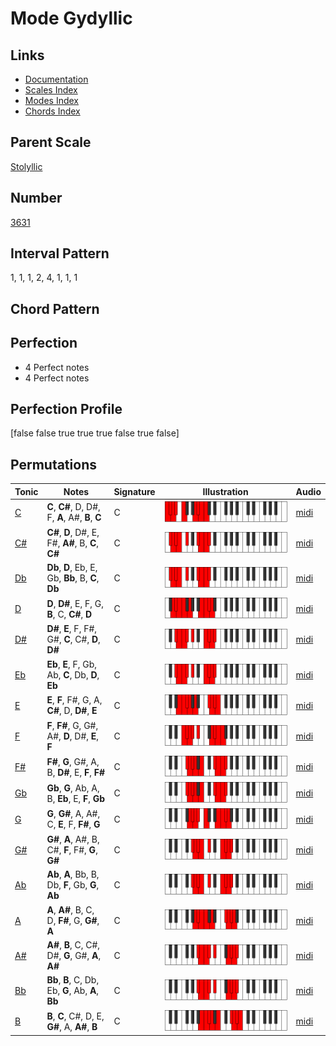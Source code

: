 # Mode Gydyllic

## Links

- [Documentation](index.md)
- [Scales Index](Scales.md)
- [Modes Index](Modes.md)
- [Chords Index](Chords.md)

## Parent Scale

[Stolyllic](ScaleStolyllic.md)

## Number

[3631](https://ianring.com/musictheory/scales/3631)

## Interval Pattern

1, 1, 1, 2, 4, 1, 1, 1

## Chord Pattern



## Perfection

- 4 Perfect notes
- 4 Perfect notes

## Perfection Profile

[false false true true true false true false]

## Permutations

| Tonic | Notes | Signature | Illustration | Audio |
|-------|-------|-----------|--------------|-------|
| [C](ModeCNaturalGydyllic.md) | **C**, **C#**, D, D#, F, **A**, A#, **B**, **C** | C | ![CNaturalGydyllic](ModeCNaturalGydyllic.png) | [midi](https://github.com/edipermadi/music/blob/main/docs/ModeCNaturalGydyllic.mid?raw=true) |
| [C#](ModeCSharpGydyllic.md) | **C#**, **D**, D#, E, F#, **A#**, B, **C**, **C#** | C | ![CSharpGydyllic](ModeCSharpGydyllic.png) | [midi](https://github.com/edipermadi/music/blob/main/docs/ModeCSharpGydyllic.mid?raw=true) |
| [Db](ModeDFlatGydyllic.md) | **Db**, **D**, Eb, E, Gb, **Bb**, B, **C**, **Db** | C | ![DFlatGydyllic](ModeDFlatGydyllic.png) | [midi](https://github.com/edipermadi/music/blob/main/docs/ModeDFlatGydyllic.mid?raw=true) |
| [D](ModeDNaturalGydyllic.md) | **D**, **D#**, E, F, G, **B**, C, **C#**, **D** | C | ![DNaturalGydyllic](ModeDNaturalGydyllic.png) | [midi](https://github.com/edipermadi/music/blob/main/docs/ModeDNaturalGydyllic.mid?raw=true) |
| [D#](ModeDSharpGydyllic.md) | **D#**, **E**, F, F#, G#, **C**, C#, **D**, **D#** | C | ![DSharpGydyllic](ModeDSharpGydyllic.png) | [midi](https://github.com/edipermadi/music/blob/main/docs/ModeDSharpGydyllic.mid?raw=true) |
| [Eb](ModeEFlatGydyllic.md) | **Eb**, **E**, F, Gb, Ab, **C**, Db, **D**, **Eb** | C | ![EFlatGydyllic](ModeEFlatGydyllic.png) | [midi](https://github.com/edipermadi/music/blob/main/docs/ModeEFlatGydyllic.mid?raw=true) |
| [E](ModeENaturalGydyllic.md) | **E**, **F**, F#, G, A, **C#**, D, **D#**, **E** | C | ![ENaturalGydyllic](ModeENaturalGydyllic.png) | [midi](https://github.com/edipermadi/music/blob/main/docs/ModeENaturalGydyllic.mid?raw=true) |
| [F](ModeFNaturalGydyllic.md) | **F**, **F#**, G, G#, A#, **D**, D#, **E**, **F** | C | ![FNaturalGydyllic](ModeFNaturalGydyllic.png) | [midi](https://github.com/edipermadi/music/blob/main/docs/ModeFNaturalGydyllic.mid?raw=true) |
| [F#](ModeFSharpGydyllic.md) | **F#**, **G**, G#, A, B, **D#**, E, **F**, **F#** | C | ![FSharpGydyllic](ModeFSharpGydyllic.png) | [midi](https://github.com/edipermadi/music/blob/main/docs/ModeFSharpGydyllic.mid?raw=true) |
| [Gb](ModeGFlatGydyllic.md) | **Gb**, **G**, Ab, A, B, **Eb**, E, **F**, **Gb** | C | ![GFlatGydyllic](ModeGFlatGydyllic.png) | [midi](https://github.com/edipermadi/music/blob/main/docs/ModeGFlatGydyllic.mid?raw=true) |
| [G](ModeGNaturalGydyllic.md) | **G**, **G#**, A, A#, C, **E**, F, **F#**, **G** | C | ![GNaturalGydyllic](ModeGNaturalGydyllic.png) | [midi](https://github.com/edipermadi/music/blob/main/docs/ModeGNaturalGydyllic.mid?raw=true) |
| [G#](ModeGSharpGydyllic.md) | **G#**, **A**, A#, B, C#, **F**, F#, **G**, **G#** | C | ![GSharpGydyllic](ModeGSharpGydyllic.png) | [midi](https://github.com/edipermadi/music/blob/main/docs/ModeGSharpGydyllic.mid?raw=true) |
| [Ab](ModeAFlatGydyllic.md) | **Ab**, **A**, Bb, B, Db, **F**, Gb, **G**, **Ab** | C | ![AFlatGydyllic](ModeAFlatGydyllic.png) | [midi](https://github.com/edipermadi/music/blob/main/docs/ModeAFlatGydyllic.mid?raw=true) |
| [A](ModeANaturalGydyllic.md) | **A**, **A#**, B, C, D, **F#**, G, **G#**, **A** | C | ![ANaturalGydyllic](ModeANaturalGydyllic.png) | [midi](https://github.com/edipermadi/music/blob/main/docs/ModeANaturalGydyllic.mid?raw=true) |
| [A#](ModeASharpGydyllic.md) | **A#**, **B**, C, C#, D#, **G**, G#, **A**, **A#** | C | ![ASharpGydyllic](ModeASharpGydyllic.png) | [midi](https://github.com/edipermadi/music/blob/main/docs/ModeASharpGydyllic.mid?raw=true) |
| [Bb](ModeBFlatGydyllic.md) | **Bb**, **B**, C, Db, Eb, **G**, Ab, **A**, **Bb** | C | ![BFlatGydyllic](ModeBFlatGydyllic.png) | [midi](https://github.com/edipermadi/music/blob/main/docs/ModeBFlatGydyllic.mid?raw=true) |
| [B](ModeBNaturalGydyllic.md) | **B**, **C**, C#, D, E, **G#**, A, **A#**, **B** | C | ![BNaturalGydyllic](ModeBNaturalGydyllic.png) | [midi](https://github.com/edipermadi/music/blob/main/docs/ModeBNaturalGydyllic.mid?raw=true) |
